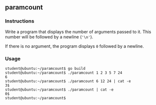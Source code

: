 ## paramcount

### Instructions

Write a program that displays the number of arguments passed to it. This number will be followed by a newline (`'\n'`).

If there is no argument, the program displays `0` followed by a newline.

### Usage

```console
student@ubuntu:~/paramcount$ go build
student@ubuntu:~/paramcount$ ./paramcount 1 2 3 5 7 24
6
student@ubuntu:~/paramcount$ ./paramcount 6 12 24 | cat -e
3$
student@ubuntu:~/paramcount$ ./paramcount | cat -e
0$
student@ubuntu:~/paramcount$
```
